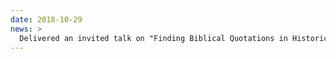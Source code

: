 ```yaml
---
date: 2018-10-29
news: >
  Delivered an invited talk on "Finding Biblical Quotations in Historical Newspaper Corpora," to the Math and Computer Science Colloquium at the University of Richmond.
---
```

